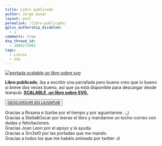 ```yaml
---
title: Libro publicado
author: Jorge Aznar
layout: post
permalink: /libro-publicado/
gplus_authorship_disabled:
  - 1
comments: true
dsq_thread_id:
  - 2880273903
tags:
  - Libros
  - SVG
---
```

<a href="http://leanpub.com/scalable" target="_blank"><img src="http://jorgeatgu.com/blog/img/wordpress/portada-wordpress.jpg" alt="portada scalable un libro sobre svg" /><br/></a>

<!--more-->

**Libro publicado**, iba a escribir una parrafada pero bueno creo que lo bueno si breve dos veces bueno, así que ya está disponible para descargar desde leanpub: **<a href="http://leanpub.com/scalable" target="_blank">SCALABLE, un libro sobre SVG.</a>**

<button class="boton-centrar">
  <a target="_blank" class="btn" href="http://leanpub.com/scalable">DESCARGAR EN LEANPUB</a>
</button>

Gracias a Rosana e Izarbe por el tiempo y por aguantarme. :_)<br/>
Gracias a Stella&#038;Oscar por leerse el libro y mandarme un tocho-correo con dudas y felicitaciones.<br/>
Gracias Joan Leon por el apoyo y la ayuda.<br/>
Gracias a 3rn3st0 por las portadas que me mando.<br/>
Gracias a todos los que me habéis animado por twitter :d